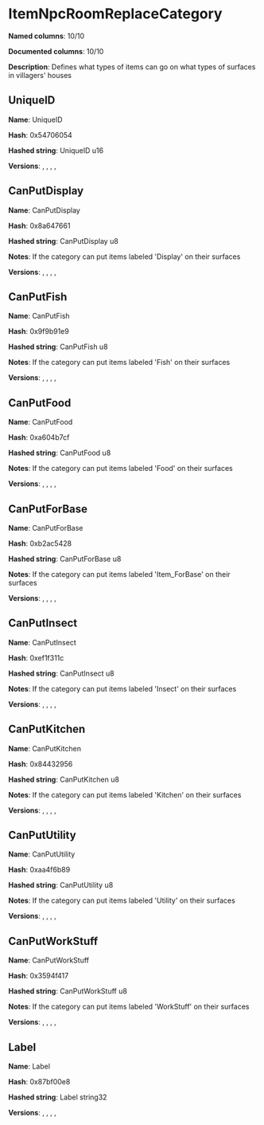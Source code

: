 # ItemNpcRoomReplaceCategory
**Named columns**: 10/10

**Documented columns**: 10/10

**Description**: Defines what types of items can go on what types of surfaces in villagers' houses
## UniqueID

**Name**: UniqueID

**Hash**: 0x54706054

**Hashed string**: UniqueID u16

**Versions**: , , , , 

## CanPutDisplay

**Name**: CanPutDisplay

**Hash**: 0x8a647661

**Hashed string**: CanPutDisplay u8

**Notes**: If the category can put items labeled 'Display' on their surfaces

**Versions**: , , , , 

## CanPutFish

**Name**: CanPutFish

**Hash**: 0x9f9b91e9

**Hashed string**: CanPutFish u8

**Notes**: If the category can put items labeled 'Fish' on their surfaces

**Versions**: , , , , 

## CanPutFood

**Name**: CanPutFood

**Hash**: 0xa604b7cf

**Hashed string**: CanPutFood u8

**Notes**: If the category can put items labeled 'Food' on their surfaces

**Versions**: , , , , 

## CanPutForBase

**Name**: CanPutForBase

**Hash**: 0xb2ac5428

**Hashed string**: CanPutForBase u8

**Notes**: If the category can put items labeled 'Item_ForBase' on their surfaces

**Versions**: , , , , 

## CanPutInsect

**Name**: CanPutInsect

**Hash**: 0xef1f311c

**Hashed string**: CanPutInsect u8

**Notes**: If the category can put items labeled 'Insect' on their surfaces

**Versions**: , , , , 

## CanPutKitchen

**Name**: CanPutKitchen

**Hash**: 0x84432956

**Hashed string**: CanPutKitchen u8

**Notes**: If the category can put items labeled 'Kitchen' on their surfaces

**Versions**: , , , , 

## CanPutUtility

**Name**: CanPutUtility

**Hash**: 0xaa4f6b89

**Hashed string**: CanPutUtility u8

**Notes**: If the category can put items labeled 'Utility' on their surfaces

**Versions**: , , , , 

## CanPutWorkStuff

**Name**: CanPutWorkStuff

**Hash**: 0x3594f417

**Hashed string**: CanPutWorkStuff u8

**Notes**: If the category can put items labeled 'WorkStuff' on their surfaces

**Versions**: , , , , 

## Label

**Name**: Label

**Hash**: 0x87bf00e8

**Hashed string**: Label string32

**Versions**: , , , , 

